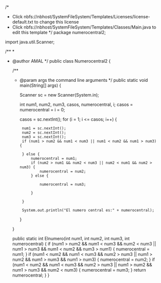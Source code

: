 /*
 * Click nbfs://nbhost/SystemFileSystem/Templates/Licenses/license-default.txt to change this license
 * Click nbfs://nbhost/SystemFileSystem/Templates/Classes/Main.java to edit this template
 */
package numerocentral2;

import java.util.Scanner;

/**
 *
 * @author AMAL
 */
public class Numerocentral2 {

    /**
     * @param args the command line arguments
     */
    public static void main(String[] args) {

       Scanner sc = new Scanner(System.in);

        int num1, num2, num3, casos, numerocentral, i;
        casos = numerocentral = i = 0;

        casos = sc.nextInt();
        for (i = 1; i <= casos; i++) {

            num1 = sc.nextInt();
            num2 = sc.nextInt();
            num3 = sc.nextInt();
            if (num1 > num2 && num1 < num3 || num1 < num2 && num1 > num3) {

            } else {
                numerocentral = num1;
                if (num2 > num1 && num2 < num3 || num2 < num1 && num2 > num3) {
                    numerocentral = num2;
                } else {

                    numerocentral = num3;

                }

            }

            System.out.println("El numero central es:" + numerocentral);
        }

    }

    public static int Elnumero(int num1, int num2, int num3, int numerocentral) {
        if (num1 > num2 && num1 < num3 && num2 < num3 || num1 > num3 && num1 < num2 && num3 > num1) {
            numerocentral = num1;
        }
        if (num1 < num2 && num1 < num3 && num2 > num3 || num1 > num2 && num1 > num3 && num1 > num3) {
            numerocentral = num2;
        }
        if (num1 < num2 && num1 < num3 && num2 > num3 || num1 > num2 && num1 > num3 && num2 < num3) {
            numerocentral = num3;
        }
        return numerocentral;
    }
}
